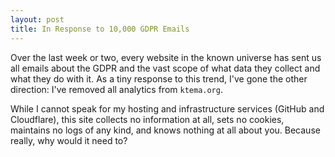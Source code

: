 ```yaml
---
layout: post
title: In Response to 10,000 GDPR Emails
---
```


Over the last week or two, every website in the known universe has sent us all emails about the GDPR and the vast scope of what data they collect and what they do with it. As a tiny response to this trend, I've gone the other direction: I've removed all analytics from `ktema.org`. 

While I cannot speak for my hosting and infrastructure services (GitHub and Cloudflare), this site collects no information at all, sets no cookies, maintains no logs of any kind, and knows nothing at all about you. Because really, why would it need to?